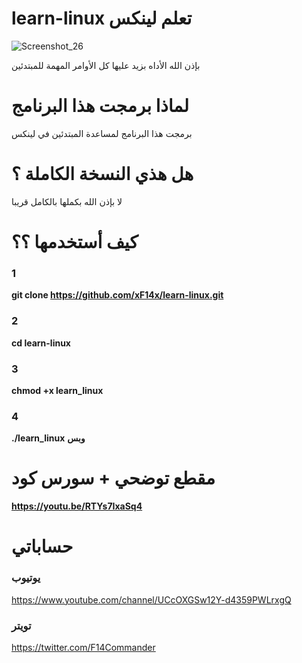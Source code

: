 # learn-linux تعلم لينكس
![Screenshot_26](https://user-images.githubusercontent.com/66462888/86798399-68337500-c079-11ea-8d0d-2618ff70b503.png)

بإذن الله الأداه بزيد عليها كل الأوامر المهمة للمبتدئين
# لماذا برمجت هذا البرنامج
برمجت هذا البرنامج لمساعدة المبتدئين في لينكس
# هل هذي النسخة الكاملة ؟
لا بإذن الله بكملها بالكامل قريبا
# كيف أستخدمها ؟؟
### 1 
**git clone https://github.com/xF14x/learn-linux.git**
### 2 
**cd learn-linux**
### 3
**chmod +x learn_linux** 
### 4
**./learn_linux**
**وبس**
# مقطع توضحي + سورس كود
**https://youtu.be/RTYs7IxaSq4**
# حساباتي
### **يوتيوب** 
https://www.youtube.com/channel/UCcOXGSw12Y-d4359PWLrxgQ
### **تويتر** 
https://twitter.com/F14Commander 
